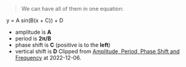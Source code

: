 > We can have all of them in one equation:

y = A sin(B(x + C)) + D

*   amplitude is **A**
*   period is **2π/B**
*   phase shift is **C** (positive is to the **left**)
*   vertical shift is **D**
Clipped from [Amplitude, Period, Phase Shift and Frequency](https://www.mathsisfun.com/algebra/amplitude-period-frequency-phase-shift.html) at 2022-12-06.